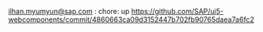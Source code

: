 ilhan.myumyun@sap.com : chore: up https://github.com/SAP/ui5-webcomponents/commit/4860663ca09d3152447b702fb90765daea7a6fc2